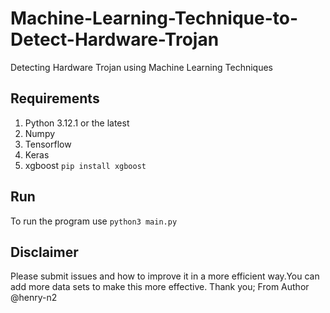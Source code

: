 # Machine-Learning-Technique-to-Detect-Hardware-Trojan
Detecting Hardware Trojan using Machine Learning Techniques

## Requirements
1. Python  3.12.1 or the latest
2. Numpy
3. Tensorflow
4. Keras
5. xgboost ```pip install xgboost```

## Run
To run the program use ```python3 main.py```

## Disclaimer
Please submit issues and how to improve it in a more efficient way.You can add more data sets to make this more effective.
Thank you;
From Author
@henry-n2

